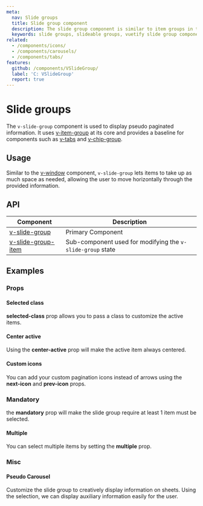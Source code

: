 ```yaml
---
meta:
  nav: Slide groups
  title: Slide group component
  description: The slide group component is similar to item groups in that you can make selectable content out of elements but does so in a single line fashion.
  keywords: slide groups, slideable groups, vuetify slide group component, vue slide group component
related:
  - /components/icons/
  - /components/carousels/
  - /components/tabs/
features:
  github: /components/VSlideGroup/
  label: 'C: VSlideGroup'
  report: true
---
```


# Slide groups

The `v-slide-group` component is used to display pseudo paginated information. It uses [v-item-group](/components/item-groups) at its core and provides a baseline for components such as [v-tabs](/components/tabs) and [v-chip-group](/components/chip-groups).

<PageFeatures />

## Usage

Similar to the [v-window](/components/windows) component, `v-slide-group` lets items to take up as much space as needed, allowing the user to move horizontally through the provided information.

<ExamplesExample file="v-slide-group/usage" />

<PromotedEntry />

## API

| Component | Description |
| - | - |
| [v-slide-group](/api/v-slide-group/) | Primary Component |
| [v-slide-group-item](/api/v-slide-group-item/) | Sub-component used for modifying the `v-slide-group` state |

<ApiInline hide-links />

## Examples

### Props

#### Selected class

**selected-class** prop allows you to pass a class to customize the active items.

<ExamplesExample file="v-slide-group/prop-active-class" />

#### Center active

Using the **center-active** prop will make the active item always centered.

<ExamplesExample file="v-slide-group/prop-center-active" />

#### Custom icons

You can add your custom pagination icons instead of arrows using the **next-icon** and **prev-icon** props.

<ExamplesExample file="v-slide-group/prop-custom-icons" />

### Mandatory

the **mandatory** prop will make the slide group require at least 1 item must be selected.

<ExamplesExample file="v-slide-group/prop-mandatory" />

#### Multiple

You can select multiple items by setting the **multiple** prop.

<ExamplesExample file="v-slide-group/prop-multiple" />

### Misc

#### Pseudo Carousel

Customize the slide group to creatively display information on sheets. Using the selection, we can display auxiliary information easily for the user.

<ExamplesExample file="v-slide-group/misc-pseudo-carousel" />

